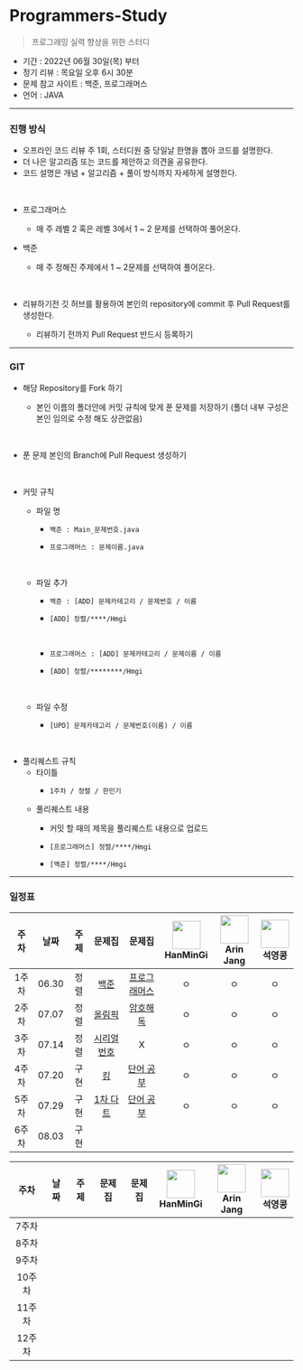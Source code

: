 # Programmers-Study
> 프로그래밍 실력 향상을 위한 스터디

- 기간 : 2022년 06월 30일(목) 부터
- 정기 리뷰 : 목요일 오후 6시 30분
- 문제 참고 사이트 : 백준, 프로그래머스
- 언어 : JAVA
***
### 진행 방식
- 오프라인 코드 리뷰 주 1회, 스터디원 중 당일날 한명을 뽑아 코드를 설명한다.
- 더 나은 알고리즘 또는 코드를 제안하고 의견을 공유한다.
- 코드 설명은 개념 + 알고리즘 + 풀이 방식까지 자세하게 설명한다.
</br>

- 프로그래머스 

    - 매 주 레벨 2 혹은 레벨 3에서 1 ~ 2 문제를 선택하여 풀어온다.

- 백준
 
    - 매 주 정해진 주제에서 1 ~ 2문제를 선택하여 풀어온다.
</br>

- 리뷰하기전 깃 허브를 활용하여 본인의 repository에 commit 후 Pull Request를 생성한다.

    - 리뷰하기 전까지 Pull Request 반드시 등록하기

***

### GIT
- 해당 Repository를 Fork 하기

    - 본인 이름의 폴더안에 커밋 규칙에 맞게 푼 문제를 저장하기 (폴더 내부 구성은 본인 임의로 수정 해도 상관없음)
</br>

- 푼 문제 본인의 Branch에 Pull Request 생성하기
</br>

- 커밋 규칙
    - 파일 명
        -     백준 : Main_문제번호.java
        -     프로그래머스 : 문제이름.java
        </br>
        
    - 파일 추가
        -     백준 : [ADD] 문제카테고리 / 문제번호 / 이름
        -     [ADD] 정렬/****/Hmgi
        </br>
        
        -     프로그래머스 : [ADD] 문제카테고리 / 문제이름 / 이름
        -     [ADD] 정렬/********/Hmgi
    </br>
    
    - 파일 수정
    
        -     [UPD] 문제카테고리 / 문제번호(이름) / 이름
</br>

- 풀리퀘스트 규칙
    - 타이틀
        -     1주차 / 정렬 / 한민기
    
    - 풀리퀘스트 내용
        - 커밋 할 때의 제목을 풀리퀘스트 내용으로 업로드
        
        -     [프로그래머스] 정렬/****/Hmgi
        -     [백준] 정렬/****/Hmgi
***
### 일정표
| 주차 | 날짜 | 주제 | 문제집 | 문제집 | <img src="https://avatars.githubusercontent.com/u/22022390?v=4" width="50" height="50"> </br> HanMinGi | <img src="https://avatars.githubusercontent.com/u/108451317?v=4" width="50" height="50"> </br> Arin Jang | <img src="https://avatars.githubusercontent.com/u/70892588?v=4" width="50" height="50"> </br> 석영콩  | 
| :--: | :--------------------------: | :--: | :--: | :--: |:-----------------: | :------:  | :---------:  |
| 1주차 | 06.30 | 정렬 | [백준](https://solved.ac/problems/tags/sorting) | [프로그래머스](https://programmers.co.kr/learn/courses/30/parts/12198) | ㅇ | ㅇ | ㅇ  |
| 2주차 | 07.07 | 정렬 | [올림픽](https://www.acmicpc.net/problem/8979) | [암호해독](https://www.acmicpc.net/problem/2149) | ㅇ | ㅇ | ㅇ |
| 3주차 | 07.14 | 정렬 | [시리얼 번호](https://www.acmicpc.net/problem/1431) | X | ㅇ | ㅇ | ㅇ |
| 4주차 | 07.20 | 구현 | [킹](https://www.acmicpc.net/problem/1063) | [단어 공부](https://www.acmicpc.net/problem/1157) | ㅇ | ㅇ | ㅇ |
| 5주차 | 07.29 | 구현 | [1차 다트](https://school.programmers.co.kr/learn/courses/30/lessons/17682) | [단어 공부](https://www.acmicpc.net/problem/1157) | ㅇ | ㅇ | ㅇ |
| 6주차 | 08.03 | 구현 |  |  |  |  |  |

| 주차 | 날짜 | 주제 | 문제집 | 문제집 | <img src="https://avatars.githubusercontent.com/u/22022390?v=4" width="50" height="50"> </br> HanMinGi | <img src="https://avatars.githubusercontent.com/u/108451317?v=4" width="50" height="50"> </br> Arin Jang | <img src="https://avatars.githubusercontent.com/u/70892588?v=4" width="50" height="50"> </br> 석영콩  | 
| :--: | :--------------------------: | :--: | :--: | :--: |:-----------------: | :------:  | :---------:  |
| 7주차 |  |  | |  |  |  |   |
| 8주차 |  |  | |  |  |  |   |
| 9주차 |  |  | |  |  |  |   |
| 10주차 |  |  | |  |  |  |   |
| 11주차 |  |  | |  |  |  |   |
| 12주차 |  |  | |  |  |  |   |



